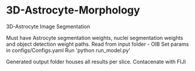 # 3D-Astrocyte-Morphology
3D-Astrocyte Image Segmentation

Must have Astrocyte segmentation weights, nuclei segmentation weights and object detection weight paths.
Read from input folder - OIB
Set params in configs/Configs.yaml
Run 'python run_model.py'

Generated output folder houses all results per slice.
Contacenate with FIJI
